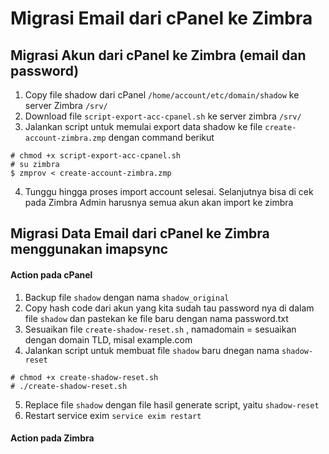 # Migrasi Email dari cPanel ke Zimbra

## Migrasi Akun dari cPanel ke Zimbra (email dan password)
1. Copy file shadow dari cPanel ```/home/account/etc/domain/shadow``` ke server Zimbra ```/srv/```
2. Download file ```script-export-acc-cpanel.sh``` ke server zimbra ```/srv/```
3. Jalankan script untuk memulai export data shadow ke file ```create-account-zimbra.zmp``` dengan command berikut  
```
# chmod +x script-export-acc-cpanel.sh  
# su zimbra  
$ zmprov < create-account-zimbra.zmp
```
4. Tunggu hingga proses import account selesai. Selanjutnya bisa di cek pada Zimbra Admin harusnya semua akun akan import ke zimbra

## Migrasi Data Email dari cPanel ke Zimbra menggunakan imapsync
#### Action pada cPanel
1. Backup file ```shadow``` dengan nama ```shadow_original```
2. Copy hash code dari akun yang kita sudah tau password nya di dalam file ```shadow``` dan pastekan ke file baru dengan nama password.txt
3. Sesuaikan file ```create-shadow-reset.sh``` , namadomain = sesuaikan dengan domain TLD, misal example.com
4. Jalankan script untuk membuat file ```shadow``` baru dnegan nama ```shadow-reset```
```
# chmod +x create-shadow-reset.sh
# ./create-shadow-reset.sh
```
5. Replace file ```shadow``` dengan file hasil generate script, yaitu ```shadow-reset```
6. Restart service exim ```service exim restart```

#### Action pada Zimbra
